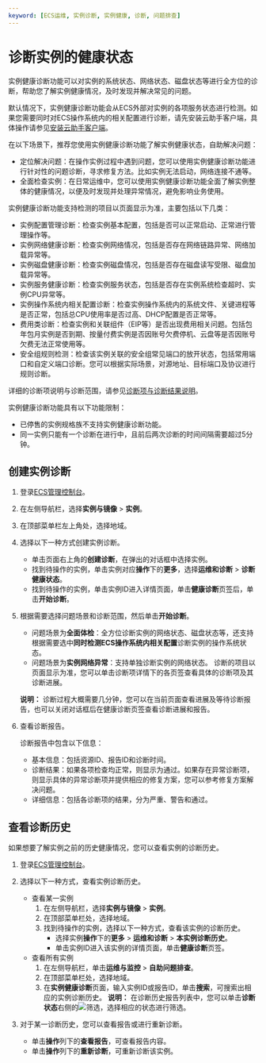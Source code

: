 ```yaml
---
keyword: [ECS运维, 实例诊断, 实例健康, 诊断, 问题排查]
---
```


# 诊断实例的健康状态

实例健康诊断功能可以对实例的系统状态、网络状态、磁盘状态等进行全方位的诊断，帮助您了解实例健康情况，及时发现并解决常见的问题。

默认情况下，实例健康诊断功能会从ECS外部对实例的各项服务状态进行检测。如果您需要同时对ECS操作系统内的相关配置进行诊断，请先安装云助手客户端，具体操作请参见[安装云助手客户端](/intl.zh-CN/运维与监控/云助手/配置云助手客户端/安装云助手客户端.md)。

在以下场景下，推荐您使用实例健康诊断功能了解实例健康状态，自助解决问题：

-   定位解决问题：在操作实例过程中遇到问题，您可以使用实例健康诊断功能进行针对性的问题诊断，寻求修复方法。比如实例无法启动，网络连接不通等。
-   全面检查实例：在日常运维中，您可以使用实例健康诊断功能全面了解实例整体的健康情况，以便及时发现并处理异常情况，避免影响业务使用。

实例健康诊断功能支持检测的项目以页面显示为准，主要包括以下几类：

-   实例配置管理诊断：检查实例基本配置，包括是否可以正常启动、正常进行管理操作等。
-   实例网络健康诊断：检查实例网络情况，包括是否存在网络链路异常、网络加载异常等。
-   实例磁盘健康诊断：检查实例磁盘情况，包括是否存在磁盘读写受限、磁盘加载异常等。
-   实例服务健康诊断：检查实例服务状态，包括是否存在实例系统检查超时、实例CPU异常等。
-   实例操作系统内相关配置诊断：检查实例操作系统内的系统文件、关键进程等是否正常，包括总CPU使用率是否过高、DHCP配置是否正常等。
-   费用类诊断：检查实例和关联组件（EIP等）是否出现费用相关问题。包括包年包月实例是否到期、按量付费实例是否因账号欠费停机、云盘等是否因账号欠费无法正常使用等。
-   安全组规则检测：检查该实例关联的安全组常见端口的放开状态，包括常用端口和自定义端口诊断。您可以根据实际场景，对源地址、目标端口及协议进行规则诊断。

详细的诊断项说明与诊断范围，请参见[诊断项与诊断结果说明]()。

实例健康诊断功能具有以下功能限制：

-   已停售的实例规格族不支持实例健康诊断功能。
-   同一实例只能有一个诊断在进行中，且前后两次诊断的时间间隔需要超过5分钟。

## 创建实例诊断

1.  登录[ECS管理控制台](https://ecs.console.aliyun.com)。

2.  在左侧导航栏，选择**实例与镜像** \> **实例**。

3.  在顶部菜单栏左上角处，选择地域。

4.  选择以下一种方式创建实例诊断。

    -   单击页面右上角的**创建诊断**，在弹出的对话框中选择实例。
    -   找到待操作的实例，单击实例对应**操作**下的**更多**，选择**运维和诊断** \> **诊断健康状态**。
    -   找到待操作的实例，单击实例ID进入详情页面，单击**健康诊断**页签后，单击**开始诊断**。
5.  根据需要选择问题场景和诊断范围，然后单击**开始诊断**。

    -   问题场景为**全面体检**：全方位诊断实例的网络状态、磁盘状态等，还支持根据需要选中**同时检测ECS操作系统内相关配置**诊断实例的操作系统状态。
    -   问题场景为**实例网络异常**：支持单独诊断实例的网络状态。
    诊断的项目以页面显示为准，您可以单击诊断项详情下的各页签查看具体的诊断项及其诊断进展。

    **说明：** 诊断过程大概需要几分钟，您可以在当前页面查看进展及等待诊断报告，也可以关闭对话框后在健康诊断页签查看诊断进展和报告。

6.  查看诊断报告。

    诊断报告中包含以下信息：

    -   基本信息：包括资源ID、报告ID和诊断时间。
    -   诊断结果：如果各项检查均正常，则显示为通过。如果存在异常诊断项，则显示具体的异常诊断项并提供相应的修复方案，您可以参考修复方案解决问题。
    -   详细信息：包括各诊断项的结果，分为严重、警告和通过。

## 查看诊断历史

如果想要了解实例之前的历史健康情况，您可以查看实例的诊断历史。

1.  登录[ECS管理控制台](https://ecs.console.aliyun.com)。

2.  选择以下一种方式，查看实例诊断历史。

    -   查看某一实例
        1.  在左侧导航栏，选择**实例与镜像** \> **实例**。
        2.  在顶部菜单栏处，选择地域。
        3.  找到待操作的实例，选择以下一种方式，查看该实例的诊断历史。
            -   选择实例**操作**下的**更多** \> **运维和诊断** \> **本实例诊断历史**。
            -   单击实例ID进入该实例的详情页面，单击**健康诊断**页签。
    -   查看所有实例
        1.  在左侧导航栏，单击**运维与监控** \> **自助问题排查**。
        2.  在顶部菜单栏处，选择地域。
        3.  在**实例健康诊断**页面，输入实例ID或报告ID，单击**搜索**，可搜索出相应的实例诊断历史。
    **说明：** 在诊断历史报告列表中，您可以单击**诊断状态**右侧的![筛选](https://static-aliyun-doc.oss-accelerate.aliyuncs.com/assets/img/zh-CN/6077559951/p142301.png)，选择相应的状态进行筛选。

3.  对于某一诊断历史，您可以查看报告或进行重新诊断。

    -   单击**操作**列下的**查看报告**，可查看报告内容。
    -   单击**操作**列下的**重新诊断**，可重新诊断该实例。

